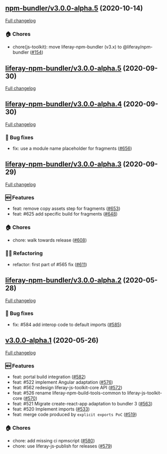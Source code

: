 ## [npm-bundler/v3.0.0-alpha.5](https://github.com/liferay/liferay-frontend-projects/tree/npm-bundler/v3.0.0-alpha.5) (2020-10-14)

[Full changelog](https://github.com/liferay/liferay-frontend-projects/compare/liferay-npm-bundler/v3.0.0-alpha.5...npm-bundler/v3.0.0-alpha.5)

### :house: Chores

-   chore(js-toolkit): move liferay-npm-bundler (v3.x) to @liferay/npm-bundler ([\#154](https://github.com/liferay/liferay-frontend-projects/pull/154))

## [liferay-npm-bundler/v3.0.0-alpha.5](https://github.com/liferay/liferay-js-toolkit/tree/liferay-npm-bundler/v3.0.0-alpha.5) (2020-09-30)

[Full changelog](https://github.com/liferay/liferay-js-toolkit/compare/liferay-npm-bundler/v3.0.0-alpha.4...liferay-npm-bundler/v3.0.0-alpha.5)

## [liferay-npm-bundler/v3.0.0-alpha.4](https://github.com/liferay/liferay-js-toolkit/tree/liferay-npm-bundler/v3.0.0-alpha.4) (2020-09-30)

[Full changelog](https://github.com/liferay/liferay-js-toolkit/compare/liferay-npm-bundler/v3.0.0-alpha.3...liferay-npm-bundler/v3.0.0-alpha.4)

### :wrench: Bug fixes

-   fix: use a module name placeholder for fragments ([\#656](https://github.com/liferay/liferay-js-toolkit/pull/656))

## [liferay-npm-bundler/v3.0.0-alpha.3](https://github.com/liferay/liferay-js-toolkit/tree/liferay-npm-bundler/v3.0.0-alpha.3) (2020-09-29)

[Full changelog](https://github.com/liferay/liferay-js-toolkit/compare/liferay-npm-bundler/v3.0.0-alpha.2...liferay-npm-bundler/v3.0.0-alpha.3)

### :new: Features

-   feat: remove copy assets step for fragments ([\#653](https://github.com/liferay/liferay-js-toolkit/pull/653))
-   feat: #625 add specific build for fragments ([\#648](https://github.com/liferay/liferay-js-toolkit/pull/648))

### :house: Chores

-   chore: walk towards release ([\#608](https://github.com/liferay/liferay-js-toolkit/pull/608))

### :woman_juggling: Refactoring

-   refactor: first part of #565 fix ([\#611](https://github.com/liferay/liferay-js-toolkit/pull/611))

## [liferay-npm-bundler/v3.0.0-alpha.2](https://github.com/liferay/liferay-js-toolkit/tree/liferay-npm-bundler/v3.0.0-alpha.2) (2020-05-28)

[Full changelog](https://github.com/liferay/liferay-js-toolkit/compare/liferay-npm-bundler/v3.0.0-alpha.1...liferay-npm-bundler/v3.0.0-alpha.2)

### :wrench: Bug fixes

-   fix: #584 add interop code to default imports ([\#585](https://github.com/liferay/liferay-js-toolkit/pull/585))

## [v3.0.0-alpha.1](https://github.com/liferay/liferay-js-toolkit/tree/v3.0.0-alpha.1) (2020-05-26)

[Full changelog](https://github.com/liferay/liferay-js-toolkit/compare/v2.18.2...liferay-npm-bundler/v3.0.0-alpha.1)

### :new: Features

-   feat: portal build integration ([\#582](https://github.com/liferay/liferay-js-toolkit/pull/582))
-   feat: #522 implement Angular adaptation ([\#576](https://github.com/liferay/liferay-js-toolkit/pull/576))
-   feat: #562 redesign liferay-js-toolkit-core API ([\#572](https://github.com/liferay/liferay-js-toolkit/pull/572))
-   feat: #526 rename liferay-npm-build-tools-common to liferay-js-toolkit-core ([\#570](https://github.com/liferay/liferay-js-toolkit/pull/570))
-   feat: #521 Migrate create-react-app adaptation to bundler 3 ([\#563](https://github.com/liferay/liferay-js-toolkit/pull/563))
-   feat: #520 Implement imports ([\#533](https://github.com/liferay/liferay-js-toolkit/pull/533))
-   feat: merge code produced by `explicit exports PoC` ([\#519](https://github.com/liferay/liferay-js-toolkit/pull/519))

### :house: Chores

-   chore: add missing ci npmscript ([\#580](https://github.com/liferay/liferay-js-toolkit/pull/580))
-   chore: use liferay-js-publish for releases ([\#579](https://github.com/liferay/liferay-js-toolkit/pull/579))
